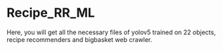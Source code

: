 # Recipe_RR_ML
Here, you will get all the necessary files of yolov5 trained on 22 objects, recipe recommenders and bigbasket web crawler.
